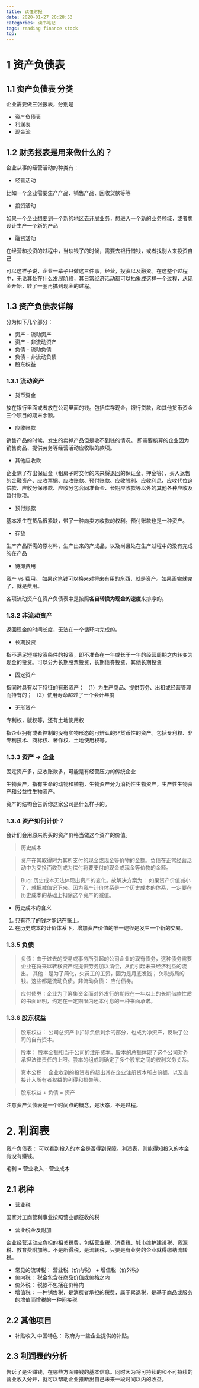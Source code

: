 ```yaml
---
title: 读懂财报
date: 2020-01-27 20:28:53
categories: 读书笔记
tags: reading finance stock
top:
---
```

# 1 资产负债表

## 1.1 资产负债表 分类
企业需要做三张报表，分别是
+ 资产负债表
+ 利润表
+ 现金流

## 1.2 财务报表是用来做什么的？ 

企业从事的经营活动的种类有：

+ 经营活动

比如一个企业需要生产产品、销售产品、回收货款等等

+ 投资活动

如果一个企业想要到一个新的地区去开展业务，想进入一个新的业务领域，或者想设计生产一个新的产品

+ 融资活动

在经营和投资的过程中，当缺钱了的时候，需要去银行借钱，或者找别人来投资自己

可以这样子说，企业一辈子只做这三件事，经营，投资以及融资。在这整个过程中，无论其处在什么发展阶段，其日常经济活动都可以抽象成这样一个过程，从现金开始，转了一圈再搞到现金的过程。

## 1.3 资产负债表详解

分为如下几个部分： 

+ 资产 - 流动资产
+ 资产 - 非流动资产
+ 负债 - 流动负债
+ 负债 - 非流动负债
+ 股东权益

### 1.3.1 流动资产

+ 货币资金

放在银行里面或者放在公司里面的钱。包括库存现金，银行贷款，和其他货币资金三个项目的期末余额。

+ 应收账款

销售产品的时候，发生的卖掉产品但是收不到钱的情况。
即需要核算的企业因为销售商品、提供劳务等经营活动应收取的款项。

+ 其他应收款

企业除了存出保证金（租房子时交付的未来将退回的保证金、押金等）、买入返售的金融资产、应收票据、应收账款、预付账款、应收股利、应收利息、应收代位追偿款、应收分保账款、应收分包合同准备金、长期应收款等以外的其他各种应收及暂付款项。

+ 预付账款

基本发生在货品很紧缺，带了一种向卖方收款的权利。预付账款也是一种资产。

+ 存货


生产产品所需的原材料，生产出来的产成品，以及尚且处在生产过程中的没有完成的在产品

+ 待摊费用

资产 vs 费用。 如果这笔钱可以换来对将来有用的东西，就是资产。如果画完就完了，就是费用。

各项流动资产在资产负债表中是按照**各自转换为现金的速度**来排序的。

### 1.3.2 非流动资产

返回现金的时间长度，无法在一个循环内完成的。

+ 长期投资

指不满足短期投资条件的投资，即不准备在一年或长于一年的经营周期之内转变为现金的投资。可以分为长期股票投资，长期债券投资，其他长期投资
+ 固定资产

指同时具有以下特征的有形资产： （1）为生产商品、提供劳务、出租或经营管理而持有的； （2）使用寿命超过了一个会计年度
+ 无形资产

专利权，版权等，还有土地使用权

指企业拥有或者控制的没有实物形态的可辨认的非货币性的资产。包括专利权、非专利技术、商标权、著作权、土地使用权等。

### 1.3.3 资产 -> 企业

 固定资产多，应收账款多，可能是有经营压力的传统企业
 
 生物资产，指有生命的动物和植物，生物资产分为消耗性生物资产，生产性生物资产和公益性生物资产。
 
 资产的结构会告诉你这家公司是什么样子的。 
 
 ### 1.3.4 资产如何计价？ 
 
 会计们会用原来购买的资产价格当做这个资产的价值。
 
 > 历史成本
 
 > 资产在其取得时为其所支付的现金或现金等价物的金额。负债在正常经营活动中为交换而收到或为偿付将要支付的现金或现金等价物的金额。
 
 > Bug: 历史成本无法体现出资产的变化。故解决方案为： 如果资产价值减小了，就把减值记下来。因为资产计价体系是一个历史成本的体系，一定要在历史成本的基础上扣除这个资产的减值。 
 
 
 + 历史成本的含义
 1. 只有花了的钱才能记在账上。
 2. 在历史成本的计价体系下，增加资产价值的唯一途径是发生一个新的交易。
 
### 1.3.5 负债
> 负债：由于过去的交易或事务所引起的公司企业的现有债务，这种债务需要企业在将来以转移资产或提供劳务加以清偿，从而引起未来经济利益的流出。
> 其他：是为了简化，欠员工的工资，因为是月底发钱； 欠税务局的钱。这些都是流动负债。非流动负债： 应付债券。

> 应付债券：企业为了筹集资金而对外发行的期限在一年以上的长期借款性质的书面证明，约定在一定期限内还本付息的一种书面承诺。

### 1.3.6 股东权益

> 股东权益： 公司总资产中扣除负债剩余的部分，也成为净资产，反映了公司的自有资本。

> 股本： 股本金额相当于公司的注册资本。股本的总额体现了这个公司对外承担法律责任的上限。股本的组成则确定了多个股东之间的权利义务关系。

> 资本公积： 企业收到的投资者的超出其在企业注册资本所占份额，以及直接计入所有者权益的利得和损失等。

> 股东权益 + 负债 = 资产

注意资产负债表是一个时间点的概念，是状态，不是过程。

# 2. 利润表
资产负债表： 可以看到投入的本金是否得到保障。利润表，则能得知投入的本金有没有赚钱。

毛利 = 营业收入 - 营业成本

## 2.1 税种

+ 营业税

国家对工商营利事业按照营业额征收的税

+ 营业税金及附加

企业经营活动应负担的相关税费，包括营业税、消费税、城市维护建设税、资源税、教育费附加等。不是所得税，是流转税，只要是有业务的企业就得缴纳流转税。

+ 常见的流转税： 营业税（价内税） + 增值税（价外税）
+ 价内税： 税金包含在商品价值或价格之内
+ 价外税： 税款不包括在价格内
+ 增值税： 一种销售税，是消费者承担的税费，属于累退税，是基于商品或服务的增值而增税的一种间接税

## 2.2 其他项目
+ 补贴收入
中国特色： 政府为一些企业提供的补贴。

## 2.3 利润表的分析

告诉了是否赚钱，在哪些方面赚钱的基本信息。同时因为将可持续的和不可持续的营业收入分开，就可以帮助企业推断出自己未来一段时间以内的收益。